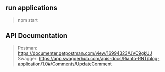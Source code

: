 ## run applications
> npm start

## API Documentation
> Postman: https://documenter.getpostman.com/view/16994323/UVC9gkUJ
> Swagger: https://app.swaggerhub.com/apis-docs/Rianto-RNT/blog-application/1.0#/Comments/UpdateComment
